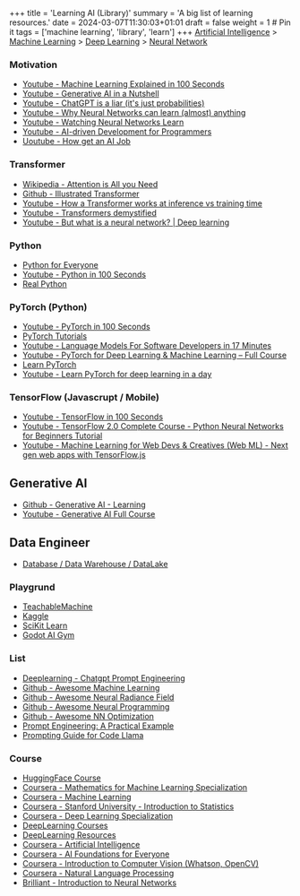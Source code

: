 +++
title = 'Learning AI  (Library)'
summary = 'A big list of learning resources.'
date = 2024-03-07T11:30:03+01:01
draft = false
weight = 1 # Pin it
tags = ['machine learning', 'library', 'learn']
+++
[Artificial Intelligence](https://en.wikipedia.org/wiki/Artificial_intelligence) >
[Machine Learning](https://en.wikipedia.org/wiki/Machine_learning) >
[Deep Learning](https://en.wikipedia.org/wiki/Deep_learning) >
[Neural Network](https://en.wikipedia.org/wiki/Neural_network_(machine_learning))

### Motivation
- [Youtube - Machine Learning Explained in 100 Seconds ](https://www.youtube.com/watch?v=PeMlggyqz0Y9)
- [Youtube - Generative AI in a Nutshell](https://www.youtube.com/watch?v=2IK3DFHRFfw)
- [Youtube - ChatGPT is a liar (it's just probabilities)](https://www.youtube.com/watch?v=m5iOW0llVMg&t=457s)
- [Youtube - Why Neural Networks can learn (almost) anything](https://www.youtube.com/watch?v=0QczhVg5HaI)
- [Youtube - Watching Neural Networks Learn](https://www.youtube.com/watch?v=TkwXa7Cvfr8)
- [Youtube - AI-driven Development for Programmers](https://www.youtube.com/watch?v=iO1mwxPNP5A)
- [Uoutube - How get an AI Job](https://www.youtube.com/watch?v=45bef40Ypi8)

### Transformer
- [Wikipedia - Attention is All you Need](https://en.wikipedia.org/wiki/Attention_Is_All_You_Need)
- [Github - Illustrated Transformer](https://jalammar.github.io/illustrated-transformer/)
- [Youtube - How a Transformer works at inference vs training time](https://www.youtube.com/watch?v=IGu7ivuy1Ag)
- [Youtube - Transformers demystified](https://www.youtube.com/watch?v=C6ZszXYPDDw)
- [Youtube - But what is a neural network? | Deep learning](https://www.youtube.com/watch?v=aircAruvnKk&list=PLZHQObOWTQDNU6R1_67000Dx_ZCJB-3pi&index=1)

### Python
- [Python for Everyone](https://www.py4e.com/)
- [Youtube - Python in 100 Seconds](https://www.youtube.com/watch?v=x7X9w_GIm1s/)
- [Real Python](https://realpython.com/)

### PyTorch (Python)
- [Youtube - PyTorch in 100 Seconds](https://www.youtube.com/watch?v=ORMx45xqWkA/)
- [PyTorch Tutorials](https://pytorch.org/tutorials/)
- [Youtube - Language Models For Software Developers in 17 Minutes](https://www.youtube.com/watch?v=tL1zltXuHO8/)
- [Youtube - PyTorch for Deep Learning & Machine Learning – Full Course](https://www.youtube.com/watch?v=V_xro1bcAuA/)
- [Learn PyTorch](https://www.learnpytorch.io/)
- [Youtube - Learn PyTorch for deep learning in a day](https://www.youtube.com/watch?v=Z_ikDlimN6A)

### TensorFlow (Javascrupt / Mobile)
- [Youtube - TensorFlow in 100 Seconds](https://www.youtube.com/watch?v=i8NETqtGHms)
- [Youtube - TensorFlow 2.0 Complete Course - Python Neural Networks for Beginners Tutorial](https://www.youtube.com/watch?v=tPYj3fFJGjk)
- [Youtube - Machine Learning for Web Devs & Creatives (Web ML) - Next gen web apps with TensorFlow.js](https://www.youtube.com/watch?v=TuYbgZ59Kpg&list=PLOU2XLYxmsILr3HQpqjLAUkIPa5EaZiui)

## Generative AI
- [Github - Generative AI - Learning](https://github.com/Yash-Kavaiya/GenAI-Learning)
- [Youtube - Generative AI Full Course](https://www.youtube.com/watch?v=mEsleV16qdo)

## Data Engineer
- [Database / Data Warehouse / DataLake](https://www.youtube.com/watch?v=-bSkREem8dM)

### Playgrund
- [TeachableMachine](https://teachablemachine.withgoogle.com/)
- [Kaggle](https://www.kaggle.com/)
- [SciKit Learn](https://scikit-learn.org/stable/index.html/)
- [Godot AI Gym](https://lupoglaz.github.io/GodotAIGym/)

### List
- [Deeplearning - Chatgpt Prompt Engineering](https://www.deeplearning.ai/short-courses/chatgpt-prompt-engineering-for-developers/)
- [Github - Awesome Machine Learning](https://github.com/josephmisiti/awesome-machine-learning)
- [Github - Awesome Neural Radiance Field](https://github.com/awesome-NeRF/awesome-NeRF/)
- [Github - Awesome Neural Programming](https://github.com/andrewliao11/awesome-neural-programming/)
- [Github - Awesome NN Optimization](https://github.com/harsh306/awesome-nn-optimization/)
- [Prompt Engineering: A Practical Example](https://realpython.com/practical-prompt-engineering/)
- [Prompting Guide for Code Llama](https://www.promptingguide.ai/models/code-llama.en/)

### Course
- [HuggingFace Course](https://huggingface.co/learn/nlp-course/chapter1/1)
- [Coursera - Mathematics for Machine Learning Specialization](www.coursera.org/specializations/mathematics-machine-learning)
- [Coursera - Machine Learning](https://www.coursera.org/browse/data-science/machine-learning)
- [Coursera - Stanford University - Introduction to Statistics](https://www.coursera.org/learn/stanford-statistics)
- [Coursera - Deep Learning Specialization](https://www.coursera.org/specializations/deep-learning)
- [DeepLearning Courses](https://www.deeplearning.ai/courses/)
- [DeepLearning Resources](https://www.deeplearning.ai/resources/)
- [Coursera - Artificial Intelligence](https://www.coursera.org/courses?query=artificial%20intelligence)
- [Coursera - AI Foundations for Everyone](https://www.coursera.org/specializations/ai-foundations-for-everyone)
- [Coursera - Introduction to Computer Vision (Whatson, OpenCV)](https://www.coursera.org/learn/introduction-computer-vision-watson-opencv)
- [Coursera - Natural Language Processing](https://www.coursera.org/specializations/natural-language-processing)
- [Brilliant - Introduction to Neural Networks](https://brilliant.org/courses/intro-neural-networks/)
